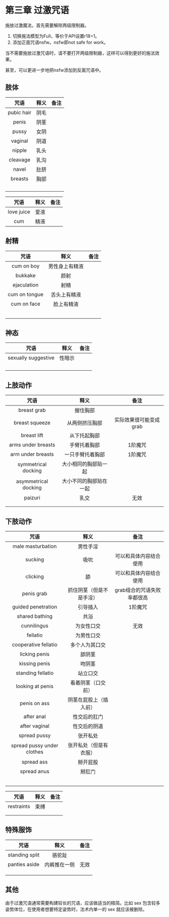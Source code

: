 # 第三章 过激咒语

施放过激魔法，首先需要解除两级限制器。

1. 切换施法模型为Full，等价于API设置r18=1。
2. 添加正面咒语nsfw。nsfw即not safe for work。

当不需要施放过激咒语时，请不要打开两级限制器，这样可以得到更好的施法效果。

甚至，可以更进一步地把nsfw添加到反面咒语中。


## 肢体

|     咒语     |  释义 |  备注 |
| :--------: | :-: | :-: |
| pubic hair |  阴毛 |     |
|    penis   |  阴茎 |     |
|    pussy   |  女阴 |     |
|   vaginal  |  阴道 |     |
|   nipple   |  乳头 |     |
|  cleavage  |  乳沟 |     |
|    navel   |  肚脐 |     |
|   breasts  |  胸部 |     |
|            |     |     |
|            |     |     |
|            |     |     |
|            |     |     |

|     咒语     |  释义 |  备注 |
| :--------: | :-: | :-: |
| love juice |  爱液 |     |
|     cum    |  精液 |     |

## 射精

|       咒语      |    释义   |  备注 |
| :-----------: | :-----: | :-: |
|   cum on boy  | 男性身上有精液 |     |
|    bukkake    |    颜射   |     |
|  ejaculation  |    射精   |     |
| cum on tongue |  舌头上有精液 |     |
|  cum on face  |  脸上有精液  |     |
|               |         |     |
|               |         |     |
|               |         |     |
|               |         |     |
|               |         |     |

## 神态


|       咒语      |    释义   |  备注 |
| :-----------: | :-----: | :-: |
| sexually suggestive | 性暗示 |     |
|               |         |     |
|               |         |     |
|               |         |     |
|               |         |     |

## 上肢动作

|     咒语     |  释义 |  备注 |
| :--------: | :-: | :-: |
| breast grab          | 握住胸部        |               |
| breast squeeze       | 从两侧挤压胸部     | 实际效果很可能变成grab |
| breast lift          | 从下托起胸部      |               |
| arms under breasts   | 手臂托着胸部      | 1阶魔咒          |
| arm under breasts    | 一只手臂托着胸部    | 1阶魔咒          |
| symmetrical docking  | 大小相同的胸部贴一起  |               |
| asymmetrical docking | 大小不同的胸部贴在一起 |               |
| paizuri              | 乳交          | 无效            |
|                      |             |               |
|                      |             |               |



## 下肢动作

|             咒语             |      释义      |        备注       |
| :------------------------: | :----------: | :-------------: |
|      male masturbation     |     男性手淫     |                 |
|           sucking          |      吸吮      |   可以和具体内容结合使用   |
|          clicking          |       舔      |   可以和具体内容结合使用   |
|         penis grab         | 抓住阴茎（但是不是手淫） | grab组合的咒语失败率都很高 |
|     guided penetration     |     引导插入     |       1阶魔咒      |
|       shared bathing       |      共浴      |                 |
|         cunnilingus        |     为女性口交    |        无效       |
|          fellatio          |     为男性口交    |                 |
|    cooperative fellatio    |    多个人为其口交   |                 |
|        licking penis       |      舔阴茎     |                 |
|        kissing penis       |      吻阴茎     |                 |
|      standing fellatio     |     站立口交     |                 |
|      looking at penis      |   看着阴茎（口交前）  |                 |
|        penis on ass        |  阴茎在屁股上（插入前） |                 |
|         after anal         |    性交后的肛门    |                 |
|        after vaginal       |    性交后的阴道    |                 |
|        spread pussy        |     张开私处     |                 |
| spread pussy under clothes |  张开私处（但是有衣服） |                 |
|         spread ass         |     掰开屁股     |                 |
|         spread anus        |      掰肛门     |                 |
|                            |              |                 |
|                            |              |                 |
|                            |              |                 |
|                            |              |                 |
|                            |              |                 |

|     咒语     |  释义 |  备注 |
| :--------: | :-: | :-: |
| restraints | 束缚 |   |
|            |    |   |
|            |    |   |

## 特殊服饰

|        咒语       |  释义 |  备注 |
| :-------------: | :-: | :-: |
| standing split | 骆驼趾 |     |
| panties aside   | 内裤推在一侧 | 无效  |
|                 |     |     |
|                 |     |     |
|                 |     |     |

## 其他

由于过激咒语通常需要构建较长的咒语，应该做适当的精简。比如 sex 包含较多姿势体位，在使用者想要特定姿势时，法术内单一的 sex 就应该被删除。
